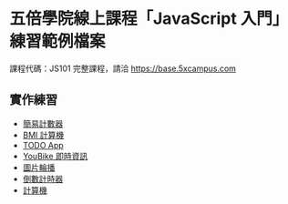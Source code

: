 # 五倍學院線上課程「JavaScript 入門」練習範例檔案

課程代碼：JS101
完整課程，請洽 https://base.5xcampus.com

## 實作練習

- [簡易計數器](https://demo.5xcamp.us/js101/simple-counter/)
- [BMI 計算機](https://demo.5xcamp.us/js101/bmi-calculator/)
- [TODO App](https://demo.5xcamp.us/js101/todo/)
- [YouBike 即時資訊](https://demo.5xcamp.us/js101/youbike/)
- [圖片輪播](https://demo.5xcamp.us/js101/carousel/)
- [倒數計時器](https://demo.5xcamp.us/js101/countdown-timer/)
- [計算機](https://demo.5xcamp.us/js101/calculator/)
